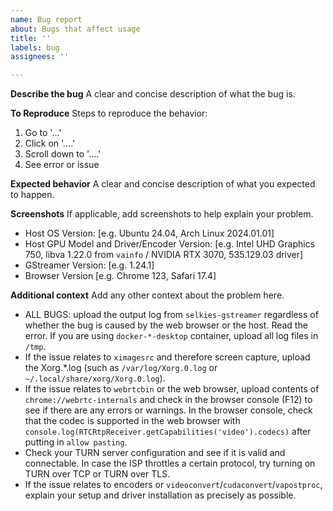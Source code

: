 ```yaml
---
name: Bug report
about: Bugs that affect usage
title: ''
labels: bug
assignees: ''

---
```


**Describe the bug**
A clear and concise description of what the bug is.

**To Reproduce**
Steps to reproduce the behavior:
1. Go to '...'
2. Click on '....'
3. Scroll down to '....'
4. See error or issue

**Expected behavior**
A clear and concise description of what you expected to happen.

**Screenshots**
If applicable, add screenshots to help explain your problem.

 - Host OS Version: [e.g. Ubuntu 24.04, Arch Linux ‎2024.01.01]
 - Host GPU Model and Driver/Encoder Version: [e.g. Intel UHD Graphics 750, libva 1.22.0 from `vainfo` / NVIDIA RTX 3070, 535.129.03 driver]
 - GStreamer Version: [e.g. 1.24.1]
 - Browser Version [e.g. Chrome 123, Safari 17.4]

**Additional context**
Add any other context about the problem here.

 - ALL BUGS: upload the output log from `selkies-gstreamer` regardless of whether the bug is caused by the web browser or the host. Read the error. If you are using `docker-*-desktop` container, upload all log files in `/tmp`.
 - If the issue relates to `ximagesrc` and therefore screen capture, upload the Xorg.*.log (such as `/var/log/Xorg.0.log` or `~/.local/share/xorg/Xorg.0.log`).
 - If the issue relates to `webrtcbin` or the web browser, upload contents of `chrome://webrtc-internals` and check in the browser console (F12) to see if there are any errors or warnings. In the browser console, check that the codec is supported in the web browser with `console.log(RTCRtpReceiver.getCapabilities('video').codecs)` after putting in `allow pasting`.
 - Check your TURN server configuration and see if it is valid and connectable. In case the ISP throttles a certain protocol, try turning on TURN over TCP or TURN over TLS.
 - If the issue relates to encoders or `videoconvert`/`cudaconvert`/`vapostproc`, explain your setup and driver installation as precisely as possible.
